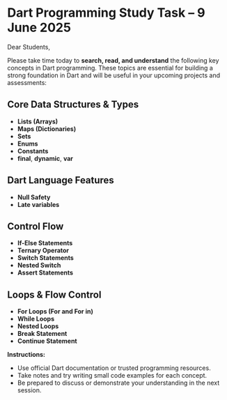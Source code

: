 
# Dart Programming Study Task – 9 June 2025

Dear Students,

Please take time today to **search, read, and understand** the following key concepts in Dart programming. These topics are essential for building a strong foundation in Dart and will be useful in your upcoming projects and assessments:

## Core Data Structures & Types
- **Lists (Arrays)**
- **Maps (Dictionaries)**
- **Sets**
- **Enums**
- **Constants**
- **final**, **dynamic**, **var**

## Dart Language Features
- **Null Safety**
- **Late variables**

## Control Flow
- **If-Else Statements**
- **Ternary Operator**
- **Switch Statements**
- **Nested Switch**
- **Assert Statements**

## Loops & Flow Control
- **For Loops (For and For in)**
- **While Loops**
- **Nested Loops**
- **Break Statement**
- **Continue Statement**

 **Instructions:**
- Use official Dart documentation or trusted programming resources.
- Take notes and try writing small code examples for each concept.
- Be prepared to discuss or demonstrate your understanding in the next session.

